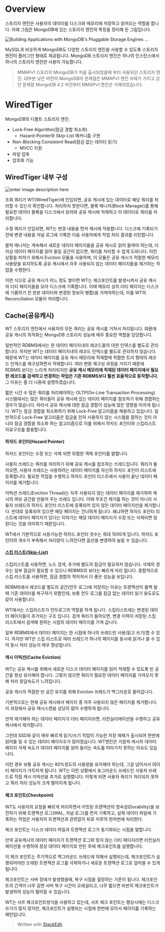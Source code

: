 # Overview

스토리지 엔진은 사용자의 데이터를 디스크와 메모리에 저장하고 읽어오는 역할을 합니다. 아래 그림은 MongoDB에 있는 스토리지 엔진의 특징을 정리해 둔 그림입니다.

![Building Applications with MongoDB's Pluggable Storage Engines ...](https://webassets.mongodb.com/_com_assets/cms/StorageEngineArchIMG2-ju0tb22fup.png)

MySQL과 비슷하게 MongoDB도 다양한 스토리지 엔진을 사용할 수 있도록 스토리지 엔진이 플러그인 형태로 제공됩니다. MongoDB 스토리지 엔진은 하나의 인스턴스에서 하나의 스토리지 엔진만 사용이 가능합니다.

> MMAPv1 스토리지
> MongoDB가 처음 출시되었을때 부터 사용되던 스토리지 엔진. 
> 대부분 낮은 버전의 MongoDB의 문제점은 MMAPv1 엔진 자체가 가지고 있던 문제점
> MongoDB 4.2 버전부터 MMAPv1 엔진은 삭제되었습니다.

# WiredTiger

MongoDB의 디폴트 스토리지 엔진. 

* Lock-Free Algorithm(잠금 경합 최소화)
	* Hazard-Pointer와 Skip-List 메커니즘 구현
* Non-Blocking Consistent Read(잠금 없는 데이터 읽기)
	* MVCC 지원
* 파일 압축
* 암호화 기능

## WiredTiger 내부 구성

![enter image description here](https://image.slidesharecdn.com/mongodb-wiredtiger-webinar-150709200625-lva1-app6892/95/a-technical-introduction-to-wiredtiger-11-638.jpg?cb=1436472726)

조회 쿼리가 WT(WiredTiger)에 인입되면, 공유 캐시에 있는 데이터로 해당 쿼리를 처리할 수 있는지 확인합니다. 처리하지 못한다면, 블록 매니저(Block Manager)를 통해 필요한 데이터 블록을 디스크에서 읽어와 공유 캐시에 적재하고 이 데이터로 쿼리를 처리합니다. 

수정 쿼리가 인입되면, WT는 변경 내용을 먼저 캐시에 적용합니다. 
디스크에 기록되기 전에 변경 내용을 저널 로그에 기록한 다음 사용자에게 작업 처리 결과를 리턴합니다. 

블럭 매니저는 계속해서 새로운 데이터 페이지들을 공유 캐시로 읽어 들여야 하는데, 더 이상 데이터 페이지를 읽어 들일 공간이 없으면, 쿼리를 처리할 수 없게 도비니다. 이런 상황을 피하기 위해서 Eviction 모듈을 사용하며, 이 모듈은 공유 캐시가 적절한 메모리 사용량을 유지하도록 공유 캐시에서 자주 사용되지 않는 데이터 페이지들을 제거하는 작업을 수행한다. 

이런 식으로 공유 캐시가 어느 정도 쌓이면 WT는 체크포인트를 발생시켜서 공유 캐시의 더티 페이지들을 모아 디스크에 기록합니다. 이때 메모리 상의 더티 페이지는 디스크에 기롭하기 전 원본 데이터와 변경된 정보의 병합)을 거쳐야하는데, 이를 WT의 Reconciliation 모듈이 처리합니다. 


## Cache(공유캐시)

WT 스토리지 엔진에서 사용자의 모든 쿼리는 공유 캐시를 거쳐서 처리됩니다. 땨뮨애 공유 캐시의 최적화는 MongoDB 스토리지 성능에 매우 중요한 역할을 담당합니다. 

일반적인  RDBMS에서는 한 데이터 페이지내의 레코드들의 대한 인덱스를 별도로 관리합니다. 하지만 WT는 데이터 페이지내의 레코드 인덱스를 별도로 관리하지 않습니다. 때문에 WT는 데이터 페이지를 공유 캐시 메모리에 적재할때 적합한 트리 형태의 레코드 인덱스를 재구성하면서 적재합니다. 여러 변환 재구성 과정을 거치기 때문에 RDBMS 보다는 느리게 처리되지만 **공유 캐시 메모리에 적재된 데이터 페이지에서 필요한 레코드를 검색하고 변경하는 작업은 기존 RDBMS보다 훨씬 효율적으로 동작합니다.** 그 이유는 좀 더 나중에 설명하겠습니다. 

짧은 시간 수 많은 쿼리를 처리해야하는 OLTP(On-Line Transaction Processing) 시스템에서는 많은 쿼리들이 공유 캐시에 있는 데이터 페이지를 참조하기 위해 경합하는 경우가 많습니다. 따라서 공유 캐시에 대한 잠금 경합이 성능에 많은 영향을 미치게 됩니다. WT는 잠금 경합을 최소화하기 위해 Lock-Free 알고리즘을 채용하고 있습니다. 일반적으로 Lock-Free 알고리즘은 잠금을 전혀 사용하지 않는 시스템을 말하는 것이 아니라 잠금 경합을 최소화 하는 알고리즘으로 이를 위해서 하자드 포인터와 스킵리스트 자료구조를 활용합니다. 

#### 하자드 포인터(Hazard Pointer)

하자드 포인터는 수정 또는 삭제 되면 위험한 객체 포인터를 말합니다. 

사용자 쓰레드는 쿼리를 처리하기 위해 공유 캐시를 참조하는 쓰레드입니다. 쿼리가 들어오면, 사용자 쓰레드는 사용하려는 데이터 페이지를 자신의 하자드 포인터 리스트에 등록합니다. 필요한 작업을 수행하고 하자드 포인터 리스트에서 사용이 끝난 데이터 페이지를 제거합니다. 

이빅션 쓰레드(Eviction Thread)는 자주 사용되지 않는 데이터 페이지를 제거하여 캐시의 여유 공간을 만들어 주는 쓰레드 입니다. 이때 무조건 제거를 하는 것이 아니라 사용자 쓰레드의 하자드 포인터 리스트에 등록되어 있지 않은 데이터 페이지만을 제거합니다. 반대로 등록되어 있으면 해당 페이지는 건너뛰게 됩니다. 왜냐하면 하자드 포인터 리스트에 데이터 페이지가 있다는 이야기는 해당 데이터 페이지가 수정 또는 삭제되면 않된다는 것을 의미하기 때문입니다.

WT에서 기본적으로 사용가능한 하자드 포인터 갯수는 최대 1000개 입니다. 하자드 포인터의 개수가 부족해서 처리량이 느려진다면 옵션을 변경하여 늘릴 수 있습니다.

#### [스킵 리스트(Skip-List)](https://brilliant.org/wiki/skip-lists/#:~:text=The%20skip%20list%20is%20a,elements,%20but%20no%20new%20elements.)

스킵리스트를 사용하면, 노드 검색, 추가에 별도의 잠금이 필요하지 않습니다. 삭제의 경우는 일부 잠금이 필요할 수 있으나 RDBMS의 보다는 빠르게 처리 됩니다. 종합적으로 스킵 리스트를 사용하면, 잠금 경합이 적어져서 더 좋은 성능을 보입니다. 

RDBMS에서 레코드를 별도의 공간(언두 로그)에 저장하는 이유는 트랜잭션이 롤백 될때 기존 데이터를 복구하기 위함인데, 보통 언두 로그를 잠금 없는 데이터 읽기 용도로도 같이 사용합니다.

WT에서는 스킵리스트가 언두로그의 역할을 하게 됩니다. 스킵리스트에는 변경된 데이터 페이지들이 추가되는 구조 입니다. 검색 쿼리가 들어오면, 변경 이력이 저장된 스킵 리스트에서 검색해 원하는 시점의 데이터 페이지를 가져 갑니다. 

일부 RDBMS에서 데이터 페이지는 한 시점에 하나의 쓰레드만 사용(읽고 쓰기)할 수 있다. 하지만 WT은 스킵 리스트로 여러 쓰레드가 하나의 페이지를 동시에 읽거나 쓸 수 있어 동시 처리 성능이 매우 향상됩니다.

#### 캐시 이빅션(Cache Eviction)

WT는 공유 캐시를 위해서 새로운 디스크 데이터 페이지를 읽어 적재할 수 있도록 빈 공간을 항상 유지해야 합니다. 그렇지 않으면 쿼리가 필요한 데이터 페이지를 가져오지 못해 처리 응답속도가 느려집니다.

공유 캐시의 적절한 빈 공간 유지를 위해 Eviction 쓰레드가 백그라운로 돌아갑니다. 

기본적으로는 현재 공유 캐시에서 페이지 중 자주 사용되지 않은 페이지를 제거합니다. 이 과정에서 공유 캐시스캔을 상당히 많이 수행하게 됩니다. 

만약 제거해야 하는 데이터 페이지가 더티 페이지라면, 리컨실리에이션을 수행하고 공유 캐시에서 제거합니다.

그런데 SSD와 같이 매우 빠르게 읽기/쓰기 작업이 가능한 저장 매체가 출시되어 한번에 읽어들 일 수 있는 데이터 페이지수가 많아졌습니다.  WT엔진은 가끔씩 캐시의 데이터 페이지 삭제 속도가 데이터 페이지를 읽어 들이는 속도를 따라가지 못하는 이슈도 있습니다. 

이런 경우 보통 공유 캐시는 80%정도의 사용량을 유지해야 하는데, 그걸 넘어서서 데이터 페이지가 가득차게 됩니다. WT는 이런 상황에서 포그라운드 쓰레드인 사용자 쓰레드로 직접 캐시 이빅션을 추가로 실행합니다.  이렇게 되면 사용자 쿼리가 처리되지 못하고 쿼리 처리 성능이 크게 떨어지게 됩니다. 

#### 체크 포인트(Checkpoint)

WT도 사용자의 요청을 빠르게 처리하면서 커밋된 트랜잭션의 영속성(Durability)을 보전하기 위해 트랜잭션 로그(WAL, 저널 로그)를 먼저 기록하고, 실제 데이터 파일에 기록하는 작업은 사용자의 트랜잭션과 관련없이 뒤로 미루어 한꺼번에 처리한다. 


체크 포인트는 디스크 데이터 파일과 트랜잭션 로그가 동기화되는 시점을 말합니다.

만약 공유캐시의 데이터 페이지가 트랜잭션 로그와 맞지 않는 더티 페이지라면 리컨실리에이션을 수행하여 정상 데이터 페이지로 만든 후에 체크포인트를 실행합니다. 


 이 체크 포인트는 주기적으로 백그라운드 쓰레드에 의해서 실행되는데, 체크포인트가 실행되어야만 오래된 트랜잭션 로그를 삭제하거나 새로운 트랜잭션 로그로 덮어쓸 수 있게 됩니다. 




체크포인트는 서버 장애가 발생했을때, 복구 시점을 결정하는 기준이 됩니다. 체크포인트의 간격이 너무 길면 서버 복구 시간이 오래걸리고, 너무 짧으면 비번히 체크포인트가 발생하여 성능이 떨어질 수 있습니다. 

WT는 샤프 체크포인트방식을 사용하고 있는데, 샤프 체크 포인트는 평상시에는 디스크 쓰기가 많지 않지만, 체크포인트가 실행되는 시점에 한번에 모아서 페이지를 기록하는 패턴입니다. 


> Written with [StackEdit](https://stackedit.io/).
<!--stackedit_data:
eyJoaXN0b3J5IjpbNjYwNTIwMzA5LC04MjIxMzE4NzYsLTExMT
cxNzEwMzQsLTY4MTY3Njc0MiwyMDc2MjgxMjI5LDE4ODk1MjYz
ODcsLTQwOTUzNDcyMywxMDU3MDI1MTAyLC0zMjA1NzU1MjQsLT
I0NzczMDQ2NCwtNTQyMDI4ODkzLDg4MzM0ODM2NiwtMTk3MDg1
OTI0NywtMTM0OTY2MTE4LC0xNTk1MTY1Nzg4LC0xMDQwMTk4Mz
AxLC0xODM2MDM3MzA0LC0xNDc4NDk5NjEsLTM3ODcxMzM3LDc2
Njg5MzU3MF19
-->